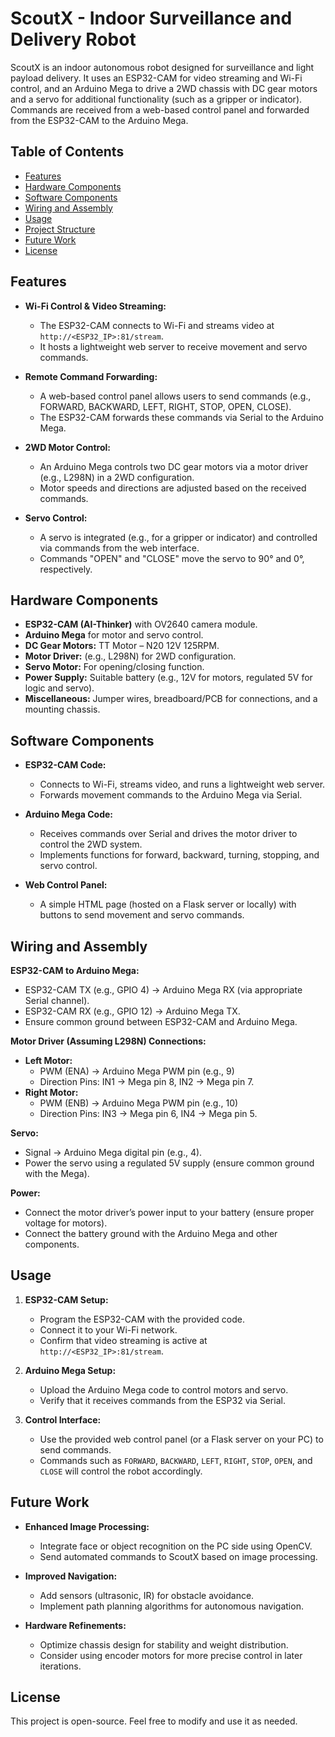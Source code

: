 # ScoutX - Indoor Surveillance and Delivery Robot

ScoutX is an indoor autonomous robot designed for surveillance and light payload delivery. It uses an ESP32-CAM for video streaming and Wi-Fi control, and an Arduino Mega to drive a 2WD chassis with DC gear motors and a servo for additional functionality (such as a gripper or indicator). Commands are received from a web-based control panel and forwarded from the ESP32-CAM to the Arduino Mega.

## Table of Contents

- [Features](#features)
- [Hardware Components](#hardware-components)
- [Software Components](#software-components)
- [Wiring and Assembly](#wiring-and-assembly)
- [Usage](#usage)
- [Project Structure](#project-structure)
- [Future Work](#future-work)
- [License](#license)

## Features

- **Wi-Fi Control & Video Streaming:**  
  - The ESP32-CAM connects to Wi-Fi and streams video at `http://<ESP32_IP>:81/stream`.
  - It hosts a lightweight web server to receive movement and servo commands.

- **Remote Command Forwarding:**  
  - A web-based control panel allows users to send commands (e.g., FORWARD, BACKWARD, LEFT, RIGHT, STOP, OPEN, CLOSE).
  - The ESP32-CAM forwards these commands via Serial to the Arduino Mega.

- **2WD Motor Control:**  
  - An Arduino Mega controls two DC gear motors via a motor driver (e.g., L298N) in a 2WD configuration.
  - Motor speeds and directions are adjusted based on the received commands.

- **Servo Control:**  
  - A servo is integrated (e.g., for a gripper or indicator) and controlled via commands from the web interface.
  - Commands "OPEN" and "CLOSE" move the servo to 90° and 0°, respectively.

## Hardware Components

- **ESP32-CAM (AI-Thinker)** with OV2640 camera module.
- **Arduino Mega** for motor and servo control.
- **DC Gear Motors:** TT Motor – N20 12V 125RPM.
- **Motor Driver:** (e.g., L298N) for 2WD configuration.
- **Servo Motor:** For opening/closing function.
- **Power Supply:** Suitable battery (e.g., 12V for motors, regulated 5V for logic and servo).
- **Miscellaneous:** Jumper wires, breadboard/PCB for connections, and a mounting chassis.

## Software Components

- **ESP32-CAM Code:**  
  - Connects to Wi-Fi, streams video, and runs a lightweight web server.
  - Forwards movement commands to the Arduino Mega via Serial.

- **Arduino Mega Code:**  
  - Receives commands over Serial and drives the motor driver to control the 2WD system.
  - Implements functions for forward, backward, turning, stopping, and servo control.

- **Web Control Panel:**  
  - A simple HTML page (hosted on a Flask server or locally) with buttons to send movement and servo commands.

## Wiring and Assembly

**ESP32-CAM to Arduino Mega:**  
- ESP32-CAM TX (e.g., GPIO 4) → Arduino Mega RX (via appropriate Serial channel).  
- ESP32-CAM RX (e.g., GPIO 12) → Arduino Mega TX.  
- Ensure common ground between ESP32-CAM and Arduino Mega.

**Motor Driver (Assuming L298N) Connections:**  
- **Left Motor:**  
  - PWM (ENA) → Arduino Mega PWM pin (e.g., 9)  
  - Direction Pins: IN1 → Mega pin 8, IN2 → Mega pin 7.
- **Right Motor:**  
  - PWM (ENB) → Arduino Mega PWM pin (e.g., 10)  
  - Direction Pins: IN3 → Mega pin 6, IN4 → Mega pin 5.

**Servo:**  
- Signal → Arduino Mega digital pin (e.g., 4).  
- Power the servo using a regulated 5V supply (ensure common ground with the Mega).

**Power:**  
- Connect the motor driver’s power input to your battery (ensure proper voltage for motors).
- Connect the battery ground with the Arduino Mega and other components.

## Usage

1. **ESP32-CAM Setup:**  
   - Program the ESP32-CAM with the provided code.
   - Connect it to your Wi-Fi network.
   - Confirm that video streaming is active at `http://<ESP32_IP>:81/stream`.

2. **Arduino Mega Setup:**  
   - Upload the Arduino Mega code to control motors and servo.
   - Verify that it receives commands from the ESP32 via Serial.

3. **Control Interface:**  
   - Use the provided web control panel (or a Flask server on your PC) to send commands.
   - Commands such as `FORWARD`, `BACKWARD`, `LEFT`, `RIGHT`, `STOP`, `OPEN`, and `CLOSE` will control the robot accordingly.


## Future Work

- **Enhanced Image Processing:**  
  - Integrate face or object recognition on the PC side using OpenCV.
  - Send automated commands to ScoutX based on image processing.

- **Improved Navigation:**  
  - Add sensors (ultrasonic, IR) for obstacle avoidance.
  - Implement path planning algorithms for autonomous navigation.

- **Hardware Refinements:**  
  - Optimize chassis design for stability and weight distribution.
  - Consider using encoder motors for more precise control in later iterations.

## License

This project is open-source. Feel free to modify and use it as needed.  


